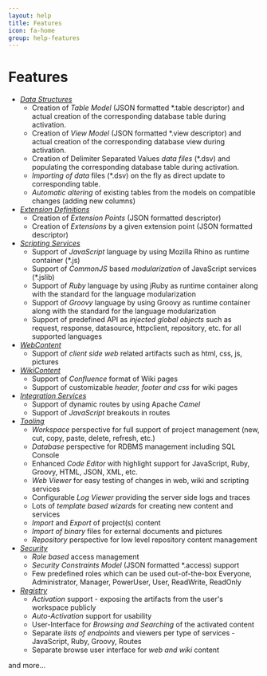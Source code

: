 ```yaml
---
layout: help
title: Features
icon: fa-home
group: help-features
---
```


Features
===

* [*Data Structures*](data_structures.html)
	* Creation of *Table Model* (JSON formatted *.table descriptor) and actual creation of the corresponding database table during activation.
	* Creation of *View Model* (JSON formatted *.view descriptor) and actual creation of the corresponding database view during activation.
	* Creation of Delimiter Separated Values *data files* (*.dsv) and populating the corresponding database table during activation.
	* *Importing of data* files (*.dsv) on the fly as direct update to corresponding table.
	* *Automatic altering* of existing tables from the models on compatible changes (adding new columns)
* [*Extension Definitions*](extension_definitions.html)
	* Creation of *Extension Points* (JSON formatted descriptor)
	* Creation of *Extensions* by a given extension point (JSON formatted descriptor)
* [*Scripting Services*](scripting_services.html)
	* Support of *JavaScript* language by using Mozilla Rhino as runtime container (*.js)
	* Support of *CommonJS* based *modularization* of JavaScript services (*.jslib)
	* Support of *Ruby* language by using jRuby as runtime container along with the standard for the language modularization
	* Support of *Groovy* language by using Groovy as runtime container along with the standard for the language modularization
	* Support of predefined API as *injected global objects* such as request, response, datasource, httpclient, repository, etc. for all supported languages
* [*WebContent*](web_content.html)
	* Support of *client side web* related artifacts such as html, css, js, pictures
* [*WikiContent*](wiki_content.html)
	* Support of *Confluence* format of Wiki pages
	* Support of customizable *header, footer and css* for wiki pages
* [*Integration Services*](integration_services.html)
	* Support of dynamic routes by using Apache *Camel*
	* Support of *JavaScript* breakouts in routes
* [*Tooling*](tooling.html)
	* *Workspace* perspective for full support of project management (new, cut, copy, paste, delete, refresh, etc.)
	* *Database* perspective for RDBMS management including SQL Console
	* Enhanced *Code Editor* with highlight support for JavaScript, Ruby, Groovy, HTML, JSON, XML, etc.
	* *Web Viewer* for easy testing of changes in web, wiki and scripting services
	* Configurable *Log Viewer* providing the server side logs and traces
	* Lots of *template based wizards* for creating new content and services
	* *Import* and *Export* of project(s) content
	* *Import of binary* files for external documents and pictures
	* *Repository* perspective for low level repository content management
* [*Security*](security.html)
	* *Role based* access management
	* *Security Constraints Model* (JSON formatted *.access) support
	* Few predefined roles which can be used out-of-the-box Everyone, Administrator, Manager, PowerUser, User, ReadWrite, ReadOnly
* [*Registry*](registry.html)
	* *Activation* support - exposing the artifacts from the user's workspace publicly 
	* *Auto-Activation* support for usability
	* User-Interface for *Browsing and Searching* of the activated content
	* Separate *lists of endpoints* and viewers per type of services - JavaScript, Ruby, Groovy, Routes
	* Separate browse user interface for *web and wiki* content

and more...

